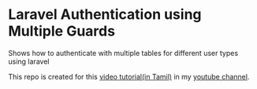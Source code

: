 # Laravel Authentication using Multiple Guards

Shows how to authenticate with multiple tables for different user types using laravel

This repo is created for this [video tutorial(in Tamil)]() in my [youtube channel](https://youtube.com/keepCodingTamil). 
